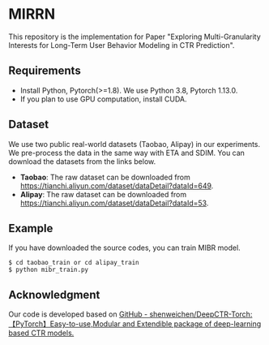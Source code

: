 # MIRRN

This repository is the implementation for Paper "Exploring Multi-Granularity Interests for Long-Term User
Behavior Modeling in CTR Prediction".




## Requirements

* Install Python, Pytorch(>=1.8). We use Python 3.8, Pytorch 1.13.0.
* If you plan to use GPU computation, install CUDA.



## Dataset

We use two public real-world datasets (Taobao, Alipay) in our experiments. We pre-process the data in the same way with ETA and SDIM. You can download the datasets from the links below.

- **Taobao**: The raw dataset can be downloaded from https://tianchi.aliyun.com/dataset/dataDetail?dataId=649. 
- **Alipay**: The raw dataset can be downloaded from https://tianchi.aliyun.com/dataset/dataDetail?dataId=53. 




## Example

If you have downloaded the source codes, you can train MIBR model.

```
$ cd taobao_train or cd alipay_train
$ python mibr_train.py 
```






## Acknowledgment 

Our code is developed based on [GitHub - shenweichen/DeepCTR-Torch: 【PyTorch】Easy-to-use,Modular and Extendible package of deep-learning based CTR models.](https://github.com/shenweichen/DeepCTR-Torch)

